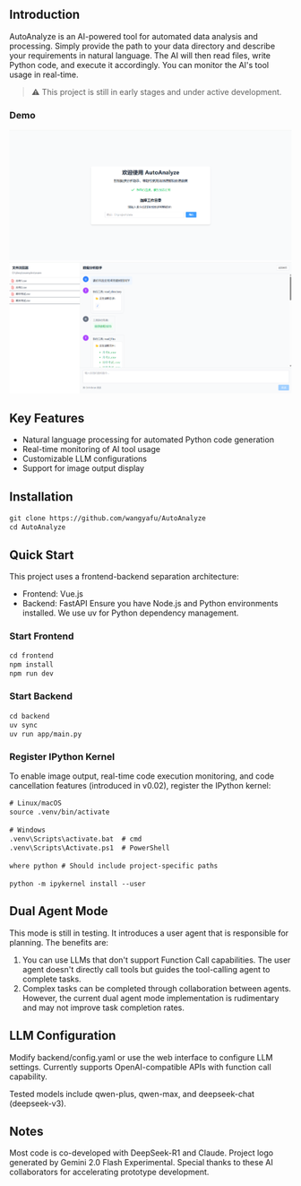 ## Introduction
AutoAnalyze is an AI-powered tool for automated data analysis and processing. Simply provide the path to your data directory and describe your requirements in natural language. The AI will then read files, write Python code, and execute it accordingly. You can monitor the AI's tool usage in real-time.

> :warning: This project is still in early stages and under active development.

### Demo

![Interface Display1](assets/demo1.png)
![Interface Display2](assets/demo2.png)

## Key Features

- Natural language processing for automated Python code generation
- Real-time monitoring of AI tool usage
- Customizable LLM configurations
- Support for image output display

## Installation

```shell
git clone https://github.com/wangyafu/AutoAnalyze
cd AutoAnalyze
```



## Quick Start

This project uses a frontend-backend separation architecture:

- Frontend: Vue.js
- Backend: FastAPI
Ensure you have Node.js and Python environments installed. We use uv for Python dependency management.

### Start Frontend

```shell
cd frontend
npm install
npm run dev
 ```

### Start Backend

```shell
cd backend
uv sync
uv run app/main.py
 ```

### Register IPython Kernel

To enable image output, real-time code execution monitoring, and code cancellation features (introduced in v0.02), register the IPython kernel:

```shell
# Linux/macOS
source .venv/bin/activate

# Windows
.venv\Scripts\activate.bat  # cmd
.venv\Scripts\Activate.ps1  # PowerShell

where python # Should include project-specific paths

python -m ipykernel install --user
```

## Dual Agent Mode

This mode is still in testing. It introduces a user agent that is responsible for planning. The benefits are:

1. You can use LLMs that don't support Function Call capabilities. The user agent doesn't directly call tools but guides the tool-calling agent to complete tasks.
2. Complex tasks can be completed through collaboration between agents.
However, the current dual agent mode implementation is rudimentary and may not improve task completion rates.

## LLM Configuration

Modify backend/config.yaml or use the web interface to configure LLM settings. Currently supports OpenAI-compatible APIs with function call capability.

Tested models include qwen-plus, qwen-max, and deepseek-chat (deepseek-v3).

## Notes

Most code is co-developed with DeepSeek-R1 and Claude. Project logo generated by Gemini 2.0 Flash Experimental. Special thanks to these AI collaborators for accelerating prototype development.
